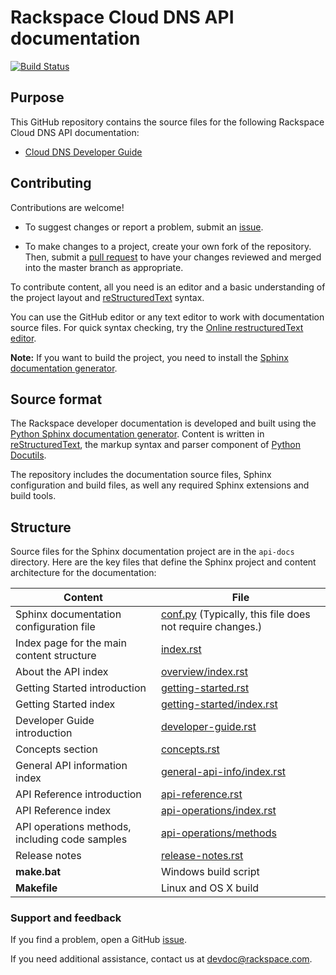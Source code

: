# Rackspace Cloud DNS API documentation

[![Build Status](https://travis-ci.org/rackerlabs/docs-cloud-dns.svg?branch=master)](https://travis-ci.org/rackerlabs/docs-cloud-dns)


## Purpose

This GitHub repository contains the source files for the following Rackspace Cloud DNS API documentation:

* [Cloud DNS Developer Guide](https://developer.rackspace.com/docs/cloud-dns/v1/developer-guide/)

## Contributing

Contributions are welcome! 

* To suggest changes or report a problem, submit an [issue](https://github.com/rackerlabs/docs-cloud-dns/issues). 

* To make changes to a project, create your own fork of the repository. Then, submit a [pull 
request](https://github.com/rackerlabs/docs-cloud-dns/compare?expand=1) to have your changes reviewed 
and merged into the master branch as appropriate.

To contribute content, all you need is an editor and a 
basic understanding of the project layout and [reStructuredText](http://sphinx-doc.org/rest.html) syntax.

You can use the GitHub editor or any text editor to work with documentation source files. For quick syntax checking, try the 
[Online restructuredText editor](http://rst.ninjs.org/). 

**Note:** If you want to build the project, you need to install the [Sphinx documentation generator](http://www.sphinx-doc.org/en/stable/install.html). 

## Source format

The Rackspace developer documentation is developed and built using the [Python Sphinx documentation generator](http://sphinx-doc.org/). Content is 
written in [reStructuredText](http://sphinx-doc.org/rest.html), the markup syntax and parser component of 
[Python Docutils](http://docutils.sourceforge.net/index.html).

The repository includes the documentation source files, 
Sphinx configuration and build files, as well any required Sphinx 
extensions and build tools. 

## Structure

Source files for the Sphinx documentation project are in the ``api-docs`` directory. Here are the key files that define 
the Sphinx project and content architecture for the documentation: 

Content | File
--- | ---
|Sphinx documentation configuration file| [conf.py](https://github.com/rackerlabs/docs-cloud-dns/blob/master/api-docs/conf.py) (Typically, this file does not require changes.)
|Index page for the main content structure| [index.rst](https://github.com/rackerlabs/docs-cloud-dns/blob/master/api-docs/index.rst)
|About the API index| [overview/index.rst](https://github.com/rackerlabs/docs-cloud-dns/blob/master/api-docs/overview/index.rst)
|Getting Started introduction| [getting-started.rst](https://github.com/rackerlabs/docs-cloud-dns/blob/master/api-docs/getting-started.rst)
|Getting Started index|[getting-started/index.rst](https://github.com/rackerlabs/docs-cloud-dns/blob/master/api-docs/getting-started/index.rst)
|Developer Guide introduction|[developer-guide.rst](https://github.com/rackerlabs/docs-cloud-dns/blob/master/api-docs/developer-guide.rst)
|Concepts section| [concepts.rst](https://github.com/rackerlabs/docs-cloud-dns/blob/master/api-docs/concepts.rst)
|General API information index|[general-api-info/index.rst](https://github.com/rackerlabs/docs-cloud-dns/blob/master/api-docs/general-api-info/index.rst)
|API Reference introduction|[api-reference.rst](https://github.com/rackerlabs/docs-cloud-dns/blob/master/api-docs/api-reference.rst)
|API Reference index|[api-operations/index.rst](https://github.com/rackerlabs/docs-cloud-dns/blob/master/api-docs/api-operations/index.rst)
|API operations methods, including code samples|[api-operations/methods](https://github.com/rackerlabs/docs-cloud-dns/tree/master/api-docs/api-operations/methods) 
|Release notes|[release-notes.rst](https://github.com/rackerlabs/docs-cloud-dns/blob/master/api-docs/release-notes.rst)
|**make.bat**|Windows build script
|**Makefile**| Linux and OS X build

### Support and feedback

If you find a problem, open a GitHub [issue](https://github.com/rackerlabs/docs-cloud-dns/issues).

If you need additional assistance, contact us at [devdoc@rackspace.com](mailto:devdoc@rackspace.com).